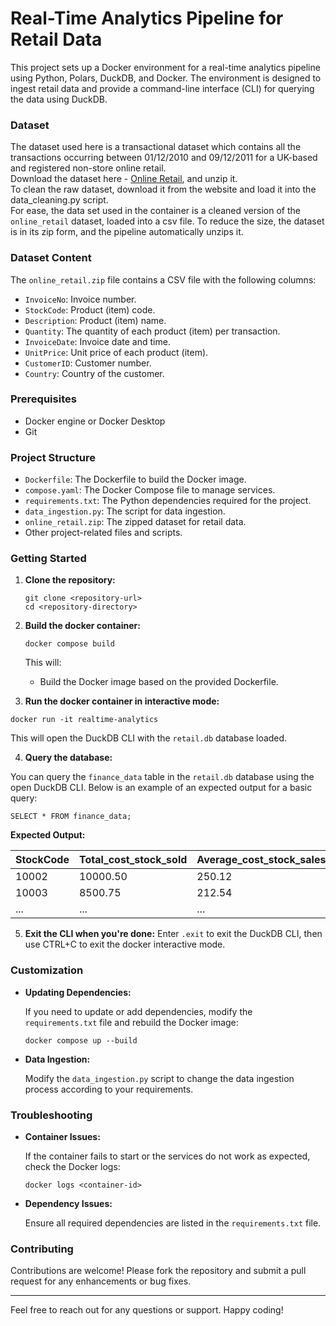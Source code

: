 
# Real-Time Analytics Pipeline for Retail Data

This project sets up a Docker environment for a real-time analytics pipeline using Python, Polars, DuckDB, and Docker. The environment is designed to ingest retail data and provide a command-line interface (CLI) for querying the data using DuckDB.

### Dataset

The dataset used here is a transactional dataset which contains all the transactions occurring between 01/12/2010 and 09/12/2011 for a UK-based and registered non-store online retail. 
 <br>
Download the dataset here - [Online Retail](http://archive.ics.uci.edu/dataset/352/online+retail), and unzip it. 
<br>
To clean the raw dataset, download it from the website and load it into the data_cleaning.py script. 
<br>
For ease, the data set used in the container is a cleaned version of the `online_retail` dataset, loaded into a csv file. To reduce the size, the dataset is in its zip form, and the pipeline automatically unzips it.

### Dataset Content

The `online_retail.zip` file contains a CSV file with the following columns:

- `InvoiceNo`: Invoice number.
- `StockCode`: Product (item) code.
- `Description`: Product (item) name.
- `Quantity`: The quantity of each product (item) per transaction.
- `InvoiceDate`: Invoice date and time.
- `UnitPrice`: Unit price of each product (item).
- `CustomerID`: Customer number.
- `Country`: Country of the customer.

### Prerequisites

- Docker engine or Docker Desktop
- Git

### Project Structure

- `Dockerfile`: The Dockerfile to build the Docker image.
- `compose.yaml`: The Docker Compose file to manage services.
- `requirements.txt`: The Python dependencies required for the project.
- `data_ingestion.py`: The script for data ingestion.
- `online_retail.zip`: The zipped dataset for retail data.
- Other project-related files and scripts.

### Getting Started

1. **Clone the repository:**

   ```
   git clone <repository-url>
   cd <repository-directory>
   ```

2. **Build the docker container:**

   ```
   docker compose build
   ```

   This will:
   - Build the Docker image based on the provided Dockerfile.

3. **Run the docker container in interactive mode:**

```
docker run -it realtime-analytics
```
This will open the DuckDB CLI with the `retail.db` database loaded.

4. **Query the database:**

You can query the `finance_data` table in the `retail.db` database using the open DuckDB CLI. Below is an example of an expected output for a basic query:

   ```
   SELECT * FROM finance_data;
   ```

   **Expected Output:**

   | StockCode | Total_cost_stock_sold | Average_cost_stock_sales | Min_sales | Max_sales |
   |-----------|------------------------|--------------------------|-----------|-----------|
   | 10002     | 10000.50               | 250.12                   | 10.00     | 500.00    |
   | 10003     | 8500.75                | 212.54                   | 5.00      | 400.00    |
   | ...       | ...                    | ...                      | ...       | ...       |

5. **Exit the CLI when you're done:**
Enter `.exit` to exit the DuckDB CLI, then use CTRL+C to exit the docker interactive mode.

### Customization

- **Updating Dependencies:**
  
  If you need to update or add dependencies, modify the `requirements.txt` file and rebuild the Docker image:

  ```
  docker compose up --build
  ```

- **Data Ingestion:**
  
  Modify the `data_ingestion.py` script to change the data ingestion process according to your requirements.

### Troubleshooting

- **Container Issues:**

  If the container fails to start or the services do not work as expected, check the Docker logs:

  ```
  docker logs <container-id>
  ```

- **Dependency Issues:**

  Ensure all required dependencies are listed in the `requirements.txt` file.

### Contributing

Contributions are welcome! Please fork the repository and submit a pull request for any enhancements or bug fixes.

---

Feel free to reach out for any questions or support. Happy coding!

    

